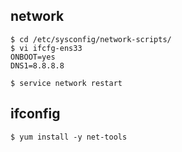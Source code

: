 ## network
```
$ cd /etc/sysconfig/network-scripts/
$ vi ifcfg-ens33
ONBOOT=yes
DNS1=8.8.8.8

$ service network restart
```

## ifconfig
```
$ yum install -y net-tools
```
